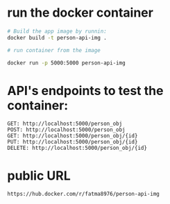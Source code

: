 
# run the docker container

```bash
# Build the app image by runnin:
docker build -t person-api-img .

# run container from the image

docker run -p 5000:5000 person-api-img

```

# API's endpoints to test the container:
    GET: http://localhost:5000/person_obj
    POST: http://localhost:5000/person_obj
    GET: http://localhost:5000/person_obj/{id}
    PUT: http://localhost:5000/person_obj/{id} 
    DELETE: http://localhost:5000/person_obj/{id}

# public URL 
    https://hub.docker.com/r/fatma8976/person-api-img




